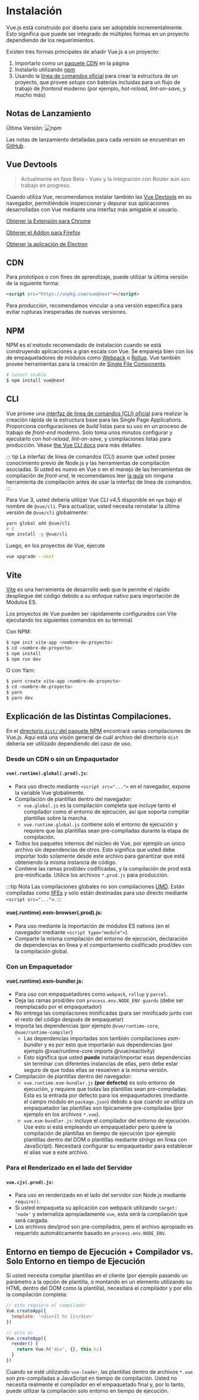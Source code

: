 # Instalación

Vue.js está construido por diseño para ser adoptable incrementalmente. Esto significa que puede ser integrado de múltiples formas en un proyecto dependiendo de los requerimientos.

Existen tres formas principales de añadir Vue.js a un proyecto:

1. Importarlo como un [paquete CDN](#cdn) en la página
2. Instalarlo utilizando [npm](#npm)
3. Usando la [línea de comandos oficial](#cli) para crear la estructura de un proyecto, que provee _setups_ con baterías incluidas para un flujo de trabajo de _frontend_ moderno (por ejemplo, _hot-reload_, _lint-on-save_, y mucho más)

## Notas de Lanzamiento

Última Versión: ![npm](https://img.shields.io/npm/v/vue/next.svg)

Las notas de lanzamiento detalladas para cada versión se encuentran en [GitHub](https://github.com/vuejs/vue-next/blob/master/CHANGELOG.md).

## Vue Devtools

> Actualmente en fase Beta - Vuex y la integración con Router aún son trabajo en progreso.

Cuando utiliza Vue, recomendamos instalar también las [Vue Devtools](https://github.com/vuejs/vue-devtools#vue-devtools) en su navegador, permitiéndole inspeccionar y depurar sus aplicaciones desarrolladas con Vue mediante una interfaz más amigable al usuario.

[Obtener la Extensión para Chrome](https://chrome.google.com/webstore/detail/vuejs-devtools/ljjemllljcmogpfapbkkighbhhppjdbg)

[Obtener el Addon para Firefox](https://addons.mozilla.org/en-US/firefox/addon/vue-js-devtools/)

[Obtener la aplicación de Electron](https://github.com/vuejs/vue-devtools/blob/dev/packages/shell-electron/README.md)

## CDN

Para prototipos o con fines de aprendizaje, puede utilizar la última versión de la siguiente forma:

```html
<script src="https://unpkg.com/vue@next"></script>
```

Para producción, recomendamos vincular a una versión específica para evitar rupturas inesperadas de nuevas versiones.

## NPM

NPM es el método recomendado de instalación cuando se está construyendo aplicaciones a gran escala con Vue. Se empareja bien con los de empaquetadores de módulos como [Webpack](https://webpack.js.org/) o [Rollup](https://rollupjs.org/). Vue también provee herramientas para la creación de [Single File Components](../guide/single-file-component.html).

```bash
# latest stable
$ npm install vue@next
```

## CLI

Vue provee una [interfaz de línea de comandos (CLI) oficial](https://github.com/vuejs/vue-cli) para realizar la creación rápida de la estructura base para las Single Page Applications. Proporciona configuraciones de _build_ listas para su uso en un proceso de trabajo de _front-end_ moderno. Solo toma unos minutos configurar y ejecutarlo con _hot-reload_, _lint-on-save_, y compilaciones listas para producción. Véase [the Vue CLI docs](https://cli.vuejs.org) para más detalles.

::: tip
La interfaz de línea de comandos (CLI) asume que usted posee conocimiento previo de Node.js y las herramientas de compilación asociadas. Si usted es nuevo en Vue o en el manejo de las herramientas de compilación de _front-end_, le recomendamos leer <a href="./">la guía</a> sin ninguna herramienta de compilación antes de usar la interfaz de línea de comandos.
:::

Para Vue 3, usted debería utilizar Vue CLI v4.5 disponible en `npm` bajo el nombre de `@vue/cli`. Para actualizar, usted necesita reinstalar la última versión de `@vue/cli` globalmente:

```bash
yarn global add @vue/cli
# O
npm install -g @vue/cli
```

Luego, en los proyectos de Vue, ejecute

```bash
vue upgrade --next
```

## Vite

[Vite](https://github.com/vitejs/vite) es una herramienta de desarrollo web que le permite el rápido despliegue del código debido a su enfoque nativo para importación de Módulos ES.

Los proyectos de Vue pueden ser rápidamente configurados con Vite ejecutando los siguientes comandos en su terminal.

Con NPM:

```bash
$ npm init vite-app <nombre-de-proyecto>
$ cd <nombre-de-proyecto>
$ npm install
$ npm run dev
```

O con Yarn:

```bash
$ yarn create vite-app <nombre-de-proyecto>
$ cd <nombre-de-proyecto>
$ yarn
$ yarn dev
```

## Explicación de las Distintas Compilaciones.

En el [directorio `dist/` del paquete NPM](https://cdn.jsdelivr.net/npm/vue@3.0.0-rc.1/dist/) encontrará varias compilaciones de Vue.js. Aquí está una visión general de cuál archivo del directorio `dist` debería ser utilizado dependiendo del caso de uso.

### Desde un CDN o sin un Empaquetador

#### `vue(.runtime).global(.prod).js`:

- Para uso directo mediante `<script src="...">` en el navegador, expone la variable Vue globalmente.
- Compilación de plantillas dentro del navegador:
  - `vue.global.js` es la compilación completa que incluye tanto el compilador como el entorno de ejecución, así que soporta compilar plantillas sobre la marcha.
  - `vue.runtime.global.js` contiene solo el entorno de ejecución y requiere que las plantillas sean pre-compiladas durante la etapa de compilación.
- Todos los paquetes internos del núcleo de Vue, por ejemplo un único archivo sin dependencias de otros. Esto significa que usted debe importar todo solamente desde este archivo para garantizar que está obteniendo la misma instancia de código.
- Contiene las ramas prod/dev codificadas, y la compilación de prod está pre-minificada. Utilice los archivos `*.prod.js` para producción.

:::tip Nota
Las compilaciones globales no son compilaciones [UMD](https://github.com/umdjs/umd). Están compiladas como [IIFEs](https://developer.mozilla.org/en-US/docs/Glossary/IIFE) y solo están destinadas para uso directo mediante `<script src="...">`.
:::

#### vue(.runtime).esm-browser(.prod).js:

- Para uso mediante la importación de módulos ES nativos (en el navegador mediante `<script type="module">`).
- Comparte la misma compilación del entorno de ejecución, declaración de dependencias en línea y el comportamiento codificado prod/dev con la compilación global.

### Con un Empaquetador

#### vue(.runtime).esm-bundler.js:

- Para uso con empaquetadores como `webpack`, `rollup` y `parcel`.
- Deja las ramas prod/dev con `process.env.NODE_ENV guards` (debe ser reemplazado por el empaquetador)
- No entrega las compilaciones minificadas (para ser minificado junto con el resto del código después de empaquetar)
- Importa las dependencias (por ejemplo `@vue/runtime-core`, `@vue/runtime-compiler`)
  - Las dependencias importadas son también compilaciones _esm-bundler_ y es por esto que importarán sus dependencias (por ejemplo @vue/runtime-core imports @vue/reactivity)
  - Esto significa que usted **puede** instalar/importar esas dependencias sin terminar con diferentes instancias de ellas, pero debe estar seguro de que todas ellas se resuelven a la misma versión.
- Compilación de plantillas dentro del navegador:
  - `vue.runtime.esm-bundler.js` **(por defecto)** es solo entorno de ejecución, y requiere que todas las plantillas sean pre-compiladas. Esta es la entrada por defecto para los empaquetadores (mediante el campo módulo en `package.json`) debido a que cuando se utiliza un empaquetador las plantillas son típicamente pre-compiladas (por ejemplo en los archivos `*.vue`).
  - `vue.esm-bundler.js`: incluye el compilador del entorno de ejecución. Use esto si está empleando un empaquetador pero quiere la compilación de plantillas en tiempo de ejecución (por ejemplo plantillas dentro del DOM o plantillas mediante _strings_ en línea con JavaScript). Necesitará configurar su empaquetador para establecer el alias vue a este archivo.

### Para el Renderizado en el lado del Servidor

#### `vue.cjs(.prod).js`:

- Para uso en renderizado en el lado del servidor con Node.js mediante `require()`.
- Si usted empaqueta su aplicación con webpack utilizando `target: 'node'` y externaliza apropiadamente `vue`, esta será la compilación que será cargada.
- Los archivos dev/prod son pre-compilados, pero el archivo apropiado es requerido automáticamente basado en `process.env.NODE_ENV`.

## Entorno en tiempo de Ejecución + Compilador vs. Solo Entorno en tiempo de Ejecución

Si usted necesita compilar plantillas en el cliente (por ejemplo pasando un parámetro a la opción de plantilla, o montando en un elemento utilizando su HTML dentro del DOM como la plantilla), necesitará el compilador y por ello la compilación completa:

```js
// esto requiere el compilador
Vue.createApp({
  template: '<div>{{ hi }}</div>'
})

// esto no
Vue.createApp({
  render() {
    return Vue.h('div', {}, this.hi)
  }
})
```

Cuando se esté utilizando `vue-loader`, las plantillas dentro de archivos `*.vue` son pre-compiladas a JavaScript en tiempo de compilación. Usted no necesita realmente el compilador en el empaquetado final y, por lo tanto, puede utilizar la compilación solo entorno en tiempo de ejecución.

